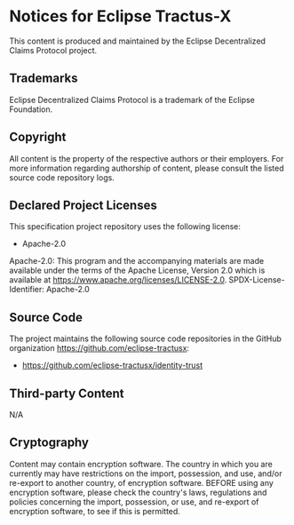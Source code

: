 # Notices for Eclipse Tractus-X

This content is produced and maintained by the Eclipse Decentralized Claims Protocol project.

## Trademarks

Eclipse Decentralized Claims Protocol is a trademark of the Eclipse Foundation.

## Copyright

All content is the property of the respective authors or their employers. For
more information regarding authorship of content, please consult the listed
source code repository logs.

## Declared Project Licenses

This specification project repository uses the following license:

- Apache-2.0

Apache-2.0: This program and the accompanying materials are made available under the terms of the Apache License, Version 2.0 which is available at https://www.apache.org/licenses/LICENSE-2.0. 
SPDX-License-Identifier: Apache-2.0

## Source Code

The project maintains the following source code repositories
in the GitHub organization https://github.com/eclipse-tractusx:

* https://github.com/eclipse-tractusx/identity-trust

## Third-party Content

N/A

## Cryptography

Content may contain encryption software. The country in which you are currently
may have restrictions on the import, possession, and use, and/or re-export to
another country, of encryption software. BEFORE using any encryption software,
please check the country's laws, regulations and policies concerning the import,
possession, or use, and re-export of encryption software, to see if this is
permitted.
